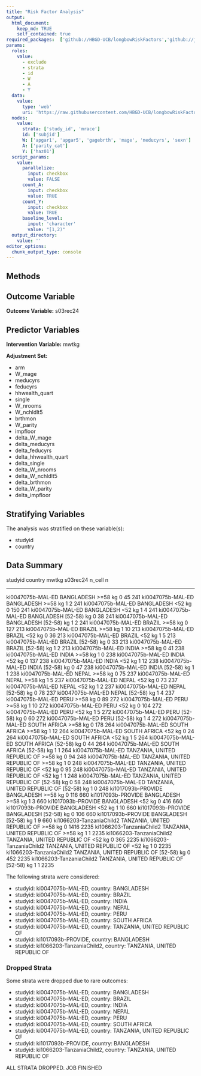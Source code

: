 ```yaml
---
title: "Risk Factor Analysis"
output: 
  html_document:
    keep_md: TRUE
    self_contained: true
required_packages:  ['github://HBGD-UCB/longbowRiskFactors','github://jeremyrcoyle/skimr@vector_types', 'github://tlverse/delayed']
params:
  roles:
    value:
      - exclude
      - strata
      - id
      - W
      - A
      - Y
  data: 
    value: 
      type: 'web'
      uri: 'https://raw.githubusercontent.com/HBGD-UCB/longbowRiskFactors/master/inst/sample_data/birthwt_data.rdata'
  nodes:
    value:
      strata: ['study_id', 'mrace']
      id: ['subjid']
      W: ['apgar1', 'apgar5', 'gagebrth', 'mage', 'meducyrs', 'sexn']
      A: ['parity_cat']
      Y: ['haz01']
  script_params:
    value:
      parallelize:
        input: checkbox
        value: FALSE
      count_A:
        input: checkbox
        value: TRUE
      count_Y:
        input: checkbox
        value: TRUE        
      baseline_level:
        input: 'character'
        value: "[1,2)"
  output_directory:
    value: ''
editor_options: 
  chunk_output_type: console
---
```








## Methods
## Outcome Variable

**Outcome Variable:** s03rec24

## Predictor Variables

**Intervention Variable:** mwtkg

**Adjustment Set:**

* arm
* W_mage
* meducyrs
* feducyrs
* hhwealth_quart
* single
* W_nrooms
* W_nchldlt5
* brthmon
* W_parity
* impfloor
* delta_W_mage
* delta_meducyrs
* delta_feducyrs
* delta_hhwealth_quart
* delta_single
* delta_W_nrooms
* delta_W_nchldlt5
* delta_brthmon
* delta_W_parity
* delta_impfloor

## Stratifying Variables

The analysis was stratified on these variable(s):

* studyid
* country

## Data Summary

studyid                    country                        mwtkg         s03rec24   n_cell      n
-------------------------  -----------------------------  -----------  ---------  -------  -----
ki0047075b-MAL-ED          BANGLADESH                     >=58 kg              0       45    241
ki0047075b-MAL-ED          BANGLADESH                     >=58 kg              1        2    241
ki0047075b-MAL-ED          BANGLADESH                     <52 kg               0      150    241
ki0047075b-MAL-ED          BANGLADESH                     <52 kg               1        4    241
ki0047075b-MAL-ED          BANGLADESH                     [52-58) kg           0       38    241
ki0047075b-MAL-ED          BANGLADESH                     [52-58) kg           1        2    241
ki0047075b-MAL-ED          BRAZIL                         >=58 kg              0      127    213
ki0047075b-MAL-ED          BRAZIL                         >=58 kg              1       10    213
ki0047075b-MAL-ED          BRAZIL                         <52 kg               0       36    213
ki0047075b-MAL-ED          BRAZIL                         <52 kg               1        5    213
ki0047075b-MAL-ED          BRAZIL                         [52-58) kg           0       33    213
ki0047075b-MAL-ED          BRAZIL                         [52-58) kg           1        2    213
ki0047075b-MAL-ED          INDIA                          >=58 kg              0       41    238
ki0047075b-MAL-ED          INDIA                          >=58 kg              1        0    238
ki0047075b-MAL-ED          INDIA                          <52 kg               0      137    238
ki0047075b-MAL-ED          INDIA                          <52 kg               1       12    238
ki0047075b-MAL-ED          INDIA                          [52-58) kg           0       47    238
ki0047075b-MAL-ED          INDIA                          [52-58) kg           1        1    238
ki0047075b-MAL-ED          NEPAL                          >=58 kg              0       75    237
ki0047075b-MAL-ED          NEPAL                          >=58 kg              1        5    237
ki0047075b-MAL-ED          NEPAL                          <52 kg               0       73    237
ki0047075b-MAL-ED          NEPAL                          <52 kg               1        2    237
ki0047075b-MAL-ED          NEPAL                          [52-58) kg           0       78    237
ki0047075b-MAL-ED          NEPAL                          [52-58) kg           1        4    237
ki0047075b-MAL-ED          PERU                           >=58 kg              0       89    272
ki0047075b-MAL-ED          PERU                           >=58 kg              1       10    272
ki0047075b-MAL-ED          PERU                           <52 kg               0      104    272
ki0047075b-MAL-ED          PERU                           <52 kg               1        5    272
ki0047075b-MAL-ED          PERU                           [52-58) kg           0       60    272
ki0047075b-MAL-ED          PERU                           [52-58) kg           1        4    272
ki0047075b-MAL-ED          SOUTH AFRICA                   >=58 kg              0      178    264
ki0047075b-MAL-ED          SOUTH AFRICA                   >=58 kg              1       12    264
ki0047075b-MAL-ED          SOUTH AFRICA                   <52 kg               0       24    264
ki0047075b-MAL-ED          SOUTH AFRICA                   <52 kg               1        5    264
ki0047075b-MAL-ED          SOUTH AFRICA                   [52-58) kg           0       44    264
ki0047075b-MAL-ED          SOUTH AFRICA                   [52-58) kg           1        1    264
ki0047075b-MAL-ED          TANZANIA, UNITED REPUBLIC OF   >=58 kg              0       94    248
ki0047075b-MAL-ED          TANZANIA, UNITED REPUBLIC OF   >=58 kg              1        0    248
ki0047075b-MAL-ED          TANZANIA, UNITED REPUBLIC OF   <52 kg               0       95    248
ki0047075b-MAL-ED          TANZANIA, UNITED REPUBLIC OF   <52 kg               1        1    248
ki0047075b-MAL-ED          TANZANIA, UNITED REPUBLIC OF   [52-58) kg           0       58    248
ki0047075b-MAL-ED          TANZANIA, UNITED REPUBLIC OF   [52-58) kg           1        0    248
ki1017093b-PROVIDE         BANGLADESH                     >=58 kg              0      116    660
ki1017093b-PROVIDE         BANGLADESH                     >=58 kg              1        3    660
ki1017093b-PROVIDE         BANGLADESH                     <52 kg               0      416    660
ki1017093b-PROVIDE         BANGLADESH                     <52 kg               1       10    660
ki1017093b-PROVIDE         BANGLADESH                     [52-58) kg           0      106    660
ki1017093b-PROVIDE         BANGLADESH                     [52-58) kg           1        9    660
ki1066203-TanzaniaChild2   TANZANIA, UNITED REPUBLIC OF   >=58 kg              0     1416   2235
ki1066203-TanzaniaChild2   TANZANIA, UNITED REPUBLIC OF   >=58 kg              1        1   2235
ki1066203-TanzaniaChild2   TANZANIA, UNITED REPUBLIC OF   <52 kg               0      365   2235
ki1066203-TanzaniaChild2   TANZANIA, UNITED REPUBLIC OF   <52 kg               1        0   2235
ki1066203-TanzaniaChild2   TANZANIA, UNITED REPUBLIC OF   [52-58) kg           0      452   2235
ki1066203-TanzaniaChild2   TANZANIA, UNITED REPUBLIC OF   [52-58) kg           1        1   2235


The following strata were considered:

* studyid: ki0047075b-MAL-ED, country: BANGLADESH
* studyid: ki0047075b-MAL-ED, country: BRAZIL
* studyid: ki0047075b-MAL-ED, country: INDIA
* studyid: ki0047075b-MAL-ED, country: NEPAL
* studyid: ki0047075b-MAL-ED, country: PERU
* studyid: ki0047075b-MAL-ED, country: SOUTH AFRICA
* studyid: ki0047075b-MAL-ED, country: TANZANIA, UNITED REPUBLIC OF
* studyid: ki1017093b-PROVIDE, country: BANGLADESH
* studyid: ki1066203-TanzaniaChild2, country: TANZANIA, UNITED REPUBLIC OF

### Dropped Strata

Some strata were dropped due to rare outcomes:

* studyid: ki0047075b-MAL-ED, country: BANGLADESH
* studyid: ki0047075b-MAL-ED, country: BRAZIL
* studyid: ki0047075b-MAL-ED, country: INDIA
* studyid: ki0047075b-MAL-ED, country: NEPAL
* studyid: ki0047075b-MAL-ED, country: PERU
* studyid: ki0047075b-MAL-ED, country: SOUTH AFRICA
* studyid: ki0047075b-MAL-ED, country: TANZANIA, UNITED REPUBLIC OF
* studyid: ki1017093b-PROVIDE, country: BANGLADESH
* studyid: ki1066203-TanzaniaChild2, country: TANZANIA, UNITED REPUBLIC OF


ALL STRATA DROPPED. JOB FINISHED
















